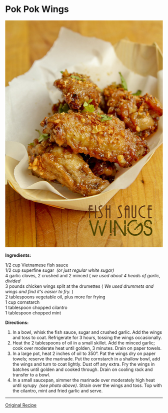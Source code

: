 # Pok Pok Wings
![fish_sauce_wings.png](images\fish_sauce_wings.png)


**Ingredients:**

1/2 cup Vietnamese fish sauce  
1/2 cup superfine sugar  _(or just regular white sugar)_  
4 garlic cloves, 2 crushed and 2 minced ( _we used about 4 heads of garlic, divided_  
3 pounds chicken wings split at the drumettes ( _We used drummets and wings and find it's easier to fry._ )  
2 tablespoons vegetable oil, plus more for frying  
1 cup cornstarch  
1 tablespoon chopped cilantro  
1 tablespoon chopped mint

**Directions:**

1. In a bowl, whisk the fish sauce, sugar and crushed garlic. Add the wings and toss to coat. Refrigerate for 3 hours, tossing the wings occasionally.
2. Heat the 2 tablespoons of oil in a small skillet. Add the minced garlic; cook over moderate heat until golden, 3 minutes. Drain on paper towels.
3. In a large pot, heat 2 inches of oil to 350°. Pat the wings dry on paper towels; reserve the marinade. Put the cornstarch in a shallow bowl, add the wings and turn to coat lightly. Dust off any extra. Fry the wings in batches until golden and cooked through. Drain on cooling rack and transfer to a bowl.
4. In a small saucepan, simmer the marinade over moderately high heat until syrupy  _(see photo above)_. Strain over the wings and toss. Top with the cilantro, mint and fried garlic and serve.

* * *

[Original Recipe](http://www.theravenouscouple.com/2013/02/fish-sauce-wings-pok-pok-wings-recipe.html)
